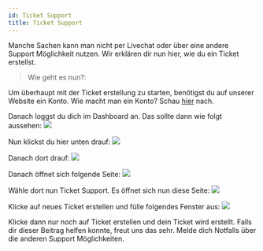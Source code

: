 ```yaml
---
id: Ticket Support
title: Ticket Support
---
```


Manche Sachen kann man nicht per Livechat oder über eine andere Support Möglichkeit nutzen. 
Wir erklären dir nun hier, wie du ein Ticket erstellst.



> Wie geht es nun?:

Um überhaupt mit der Ticket erstellung zu starten, benötigst du auf unserer Website ein Konto.
Wie macht man ein Konto? Schau [hier](https://faq.robin-it.de/docs/Account/Account%20erstellen) nach.

Danach loggst du dich im Dashboard an.
Das sollte dann wie folgt aussehen:
![](https://screen.r-it.link/FonU7/CepoJAgu50.png/raw)

Nun klickst du hier unten drauf:
![](https://screen.r-it.link/FonU7/jucubOxa49.png/raw)

Danach dort drauf:
![](https://screen.r-it.link/FonU7/NUGoDiLe74.png/raw)

Danach öffnet sich folgende Seite:
![](https://screen.r-it.link/FonU7/suGeleGi15.png/raw)

Wähle dort nun Ticket Support.
Es öffnet sich nun diese Seite:
![](https://screen.r-it.link/FonU7/DiKUloMU43.png/raw)

Klicke auf neues Ticket erstellen und fülle folgendes Fenster aus:
![](https://screen.r-it.link/FonU7/WOTurAse56.png/raw)

Klicke dann nur noch auf Ticket erstellen und dein Ticket wird erstellt.
Falls dir dieser Beitrag helfen konnte, freut uns das sehr. Melde dich Notfalls über die anderen Support Möglichkeiten.
